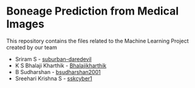 # Boneage Prediction from Medical Images
This repository contains the files related to the Machine Learning Project created by our team

* Sriram S - [suburban-daredevil](https://github.com/suburban-daredevil)
* K S Bhalaji Kharthik - [Bhalajikharthik](https://github.com/Bhalajikharthik)
* B Sudharshan - [bsudharshan2001](https://github.com/bsudharshan2001)
* Sreehari Krishna S - [sskcyber1](https://github.com/sskcyber1)
